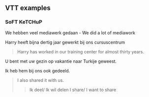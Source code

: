 ## VTT examples

### SoFT KeTCHuP

We hebben veel mediawerk gedaan - We did a lot of mediawork

Harry heeft bijna dertig jaar gewerkt bij ons cursuscentrum

> Harry has worked in our training center for almost thirty years.

U bent met uw gezin op vakantie naar Turkije geweest.

Ik heb hem bij ons ook gedeeld.

> I also shared it with us.
>
> > Ik deel/ Ik wil delen
> > I share/ I want to share
